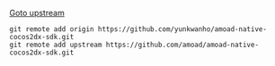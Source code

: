 [Goto upstream](https://github.com/amoad/amoad-native-cocos2dx-sdk)

```shell
git remote add origin https://github.com/yunkwanho/amoad-native-cocos2dx-sdk.git
git remote add upstream https://github.com/amoad/amoad-native-cocos2dx-sdk.git
```
